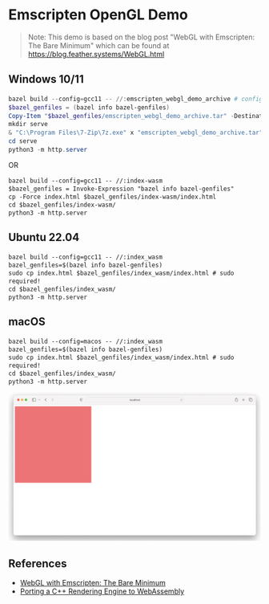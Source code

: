 # Emscripten OpenGL Demo

> Note: This demo is based on the blog post
 "WebGL with Emscripten: The Bare Minimum"
 which can be found at https://blog.feather.systems/WebGL.html

## Windows 10/11

```powershell
bazel build --config=gcc11 -- //:emscripten_webgl_demo_archive # config gcc11 is intended here
$bazel_genfiles = (bazel info bazel-genfiles)
Copy-Item "$bazel_genfiles/emscripten_webgl_demo_archive.tar" -Destination "emscripten_webgl_demo_archive.tar"
mkdir serve
& "C:\Program Files\7-Zip\7z.exe" x "emscripten_webgl_demo_archive.tar" -o"serve"
cd serve
python3 -m http.server
```

OR

```shell
bazel build --config=gcc11 -- //:index-wasm
$bazel_genfiles = Invoke-Expression "bazel info bazel-genfiles"
cp -Force index.html $bazel_genfiles/index-wasm/index.html
cd $bazel_genfiles/index-wasm/
python3 -m http.server
```

## Ubuntu 22.04

```shell
bazel build --config=gcc11 -- //:index_wasm
bazel_genfiles=$(bazel info bazel-genfiles)
sudo cp index.html $bazel_genfiles/index_wasm/index.html # sudo required!
cd $bazel_genfiles/index_wasm/
python3 -m http.server
```

## macOS

```shell
bazel build --config=macos -- //:index_wasm
bazel_genfiles=$(bazel info bazel-genfiles)
sudo cp index.html $bazel_genfiles/index_wasm/index.html # sudo required!
cd $bazel_genfiles/index_wasm/
python3 -m http.server
```

![](macOS_safai.png)

## References

- [WebGL with Emscripten: The Bare Minimum](https://blog.feather.systems/WebGL.html)
- [Porting a C++ Rendering Engine to WebAssembly](https://medium.com/cyberbotics/porting-a-c-rendering-engine-to-webassembly-9c32d76c31f1)
